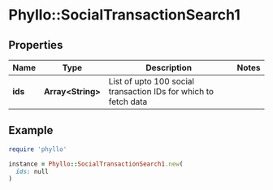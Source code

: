 # Phyllo::SocialTransactionSearch1

## Properties

| Name | Type | Description | Notes |
| ---- | ---- | ----------- | ----- |
| **ids** | **Array&lt;String&gt;** | List of upto 100 social transaction IDs for which to fetch data |  |

## Example

```ruby
require 'phyllo'

instance = Phyllo::SocialTransactionSearch1.new(
  ids: null
)
```

